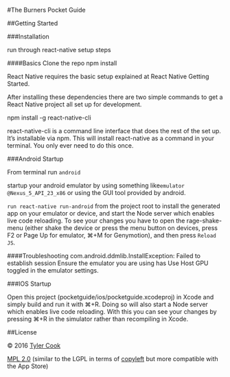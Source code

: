 #The Burners Pocket Guide

##Getting Started

###Installation


run through react-native setup steps

####Basics
Clone the repo
npm install

React Native requires the basic setup explained at React Native Getting Started.

  After installing these dependencies there are two simple commands to get a React Native project all set up for development.

  npm install -g react-native-cli

  react-native-cli is a command line interface that does the rest of the set up. It’s installable via npm. This will install react-native as a command in your terminal. You only ever need to do this once.

###Android Startup

From terminal run `android`

startup your android emulator by using something like`emulator @Nexus_5_API_23_x86` or using the GUI tool provided by android.

`run react-native run-android` from the project root to install the generated app on your emulator or device, and start the Node server which enables live code reloading. To see your changes you have to open the rage-shake-menu (either shake the device or press the menu button on devices, press F2 or Page Up for emulator, ⌘+M for Genymotion), and then press `Reload JS`.

####Troubleshooting
com.android.ddmlib.InstallException: Failed to establish session
Ensure the emulator you are using has Use Host GPU toggled in the emulator settings.


###IOS Startup

Open this project (pocketguide/ios/pocketguide.xcodeproj) in Xcode and simply build and run it with ⌘+R. Doing so will also start a Node server which enables live code reloading. With this you can see your changes by pressing ⌘+R in the simulator rather than recompiling in Xcode.

##License

© 2016 [Tyler Cook](https://github.com/jayfunk)

[MPL 2.0](https://www.mozilla.org/MPL/2.0/) (similar to the LGPL in terms of [copyleft](https://en.wikipedia.org/wiki/Copyleft) but more compatible with the App Store)